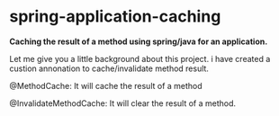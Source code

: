 # spring-application-caching

**Caching the result of a method using spring/java for an application.**

Let me give you a little background about this project. i have created a custion annonation to cache/invalidate method result.

@MethodCache: It will cache the result of a method

@InvalidateMethodCache: It will clear the result of a method.


